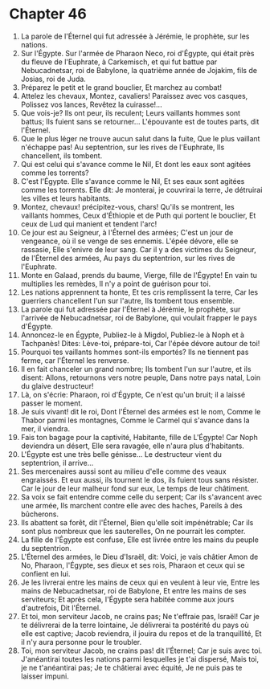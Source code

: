 # Chapter 46

1. La parole de l'Éternel qui fut adressée à Jérémie, le prophète, sur les nations.
2. Sur l'Égypte. Sur l'armée de Pharaon Neco, roi d'Égypte, qui était près du fleuve de l'Euphrate, à Carkemisch, et qui fut battue par Nebucadnetsar, roi de Babylone, la quatrième année de Jojakim, fils de Josias, roi de Juda.
3. Préparez le petit et le grand bouclier, Et marchez au combat!
4. Attelez les chevaux, Montez, cavaliers! Paraissez avec vos casques, Polissez vos lances, Revêtez la cuirasse!...
5. Que vois-je? Ils ont peur, ils reculent; Leurs vaillants hommes sont battus; Ils fuient sans se retourner... L'épouvante est de toutes parts, dit l'Éternel.
6. Que le plus léger ne trouve aucun salut dans la fuite, Que le plus vaillant n'échappe pas! Au septentrion, sur les rives de l'Euphrate, Ils chancellent, ils tombent.
7. Qui est celui qui s'avance comme le Nil, Et dont les eaux sont agitées comme les torrents?
8. C'est l'Égypte. Elle s'avance comme le Nil, Et ses eaux sont agitées comme les torrents. Elle dit: Je monterai, je couvrirai la terre, Je détruirai les villes et leurs habitants.
9. Montez, chevaux! précipitez-vous, chars! Qu'ils se montrent, les vaillants hommes, Ceux d'Éthiopie et de Puth qui portent le bouclier, Et ceux de Lud qui manient et tendent l'arc!
10. Ce jour est au Seigneur, à l'Éternel des armées; C'est un jour de vengeance, où il se venge de ses ennemis. L'épée dévore, elle se rassasie, Elle s'enivre de leur sang. Car il y a des victimes du Seigneur, de l'Éternel des armées, Au pays du septentrion, sur les rives de l'Euphrate.
11. Monte en Galaad, prends du baume, Vierge, fille de l'Égypte! En vain tu multiplies les remèdes, Il n'y a point de guérison pour toi.
12. Les nations apprennent ta honte, Et tes cris remplissent la terre, Car les guerriers chancellent l'un sur l'autre, Ils tombent tous ensemble.
13. La parole qui fut adressée par l'Éternel à Jérémie, le prophète, sur l'arrivée de Nebucadnetsar, roi de Babylone, qui voulait frapper le pays d'Égypte.
14. Annoncez-le en Égypte, Publiez-le à Migdol, Publiez-le à Noph et à Tachpanès! Dites: Lève-toi, prépare-toi, Car l'épée dévore autour de toi!
15. Pourquoi tes vaillants hommes sont-ils emportés? Ils ne tiennent pas ferme, car l'Éternel les renverse.
16. Il en fait chanceler un grand nombre; Ils tombent l'un sur l'autre, et ils disent: Allons, retournons vers notre peuple, Dans notre pays natal, Loin du glaive destructeur!
17. Là, on s'écrie: Pharaon, roi d'Égypte, Ce n'est qu'un bruit; il a laissé passer le moment.
18. Je suis vivant! dit le roi, Dont l'Éternel des armées est le nom, Comme le Thabor parmi les montagnes, Comme le Carmel qui s'avance dans la mer, il viendra.
19. Fais ton bagage pour la captivité, Habitante, fille de L'Égypte! Car Noph deviendra un désert, Elle sera ravagée, elle n'aura plus d'habitants.
20. L'Égypte est une très belle génisse... Le destructeur vient du septentrion, il arrive...
21. Ses mercenaires aussi sont au milieu d'elle comme des veaux engraissés. Et eux aussi, ils tournent le dos, ils fuient tous sans résister. Car le jour de leur malheur fond sur eux, Le temps de leur châtiment.
22. Sa voix se fait entendre comme celle du serpent; Car ils s'avancent avec une armée, Ils marchent contre elle avec des haches, Pareils à des bûcherons.
23. Ils abattent sa forêt, dit l'Éternel, Bien qu'elle soit impénétrable; Car ils sont plus nombreux que les sauterelles, On ne pourrait les compter.
24. La fille de l'Égypte est confuse, Elle est livrée entre les mains du peuple du septentrion.
25. L'Éternel des armées, le Dieu d'Israël, dit: Voici, je vais châtier Amon de No, Pharaon, l'Égypte, ses dieux et ses rois, Pharaon et ceux qui se confient en lui.
26. Je les livrerai entre les mains de ceux qui en veulent à leur vie, Entre les mains de Nebucadnetsar, roi de Babylone, Et entre les mains de ses serviteurs; Et après cela, l'Égypte sera habitée comme aux jours d'autrefois, Dit l'Éternel.
27. Et toi, mon serviteur Jacob, ne crains pas; Ne t'effraie pas, Israël! Car je te délivrerai de la terre lointaine, Je délivrerai ta postérité du pays où elle est captive; Jacob reviendra, il jouira du repos et de la tranquillité, Et il n'y aura personne pour le troubler.
28. Toi, mon serviteur Jacob, ne crains pas! dit l'Éternel; Car je suis avec toi. J'anéantirai toutes les nations parmi lesquelles je t'ai dispersé, Mais toi, je ne t'anéantirai pas; Je te châtierai avec équité, Je ne puis pas te laisser impuni.


